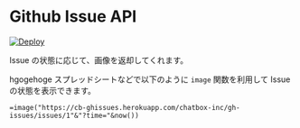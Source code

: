 # Github Issue API 

[![Deploy](https://www.herokucdn.com/deploy/button.svg)](https://heroku.com/deploy)

Issue の状態に応じて、画像を返却してくれます。
  
  hgogehoge
スプレッドシートなどで以下のように `image` 関数を利用して Issue の状態を表示できます。

```
=image("https://cb-ghissues.herokuapp.com/chatbox-inc/gh-issues/issues/1"&"?time="&now())
```
